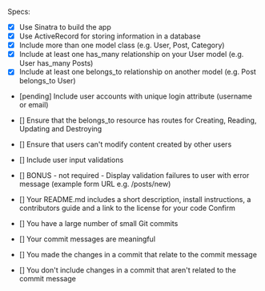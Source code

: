 Specs:

 - [x] Use Sinatra to build the app
 - [x] Use ActiveRecord for storing information in a database
 - [x] Include more than one model class (e.g. User, Post, Category)
 - [x] Include at least one has_many relationship on your User model (e.g. User has_many Posts)
 - [x] Include at least one belongs_to relationship on another model (e.g. Post belongs_to User)
 - [pending] Include user accounts with unique login attribute (username or email)
 - [] Ensure that the belongs_to resource has routes for Creating, Reading, Updating and Destroying
 - [] Ensure that users can't modify content created by other users
 - [] Include user input validations
 - [] BONUS - not required - Display validation failures to user with error message (example form URL e.g. /posts/new)
 - [] Your README.md includes a short description, install instructions, a contributors guide and a link to the license for your code
Confirm

 - [] You have a large number of small Git commits
 - [] Your commit messages are meaningful
 - [] You made the changes in a commit that relate to the commit message
 - [] You don't include changes in a commit that aren't related to the commit message